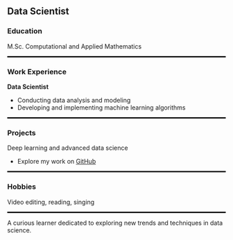 ## Data Scientist

### Education
M.Sc. Computational and Applied Mathematics
<hr style="border: 1px solid #000;"/>

### Work Experience
**Data Scientist**  
- Conducting data analysis and modeling  
- Developing and implementing machine learning algorithms  
<hr style="border: 1px solid #000;"/>

### Projects
Deep learning and advanced data science  
- Explore my work on [GitHub](https://github.com/ShebaDarko/MACHINE-LEARNING-FOR-INTRUSION-DETECTION-)  
<hr style="border: 1px solid #000;"/>

### Hobbies
Video editing, reading, singing  
<hr style="border: 1px solid #000;"/>

A curious learner dedicated to exploring new trends and techniques in data science.
